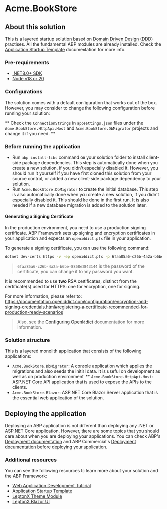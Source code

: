 ﻿# Acme.BookStore

## About this solution

This is a layered startup solution based on [Domain Driven Design (DDD)](https://docs.abp.io/en/abp/latest/Domain-Driven-Design) practises. All the fundamental ABP modules are already installed. Check the [Application Startup Template](https://abp.io/docs/latest/startup-templates/application/index) documentation for more info.

### Pre-requirements

* [.NET8.0+ SDK](https://dotnet.microsoft.com/download/dotnet)
* [Node v18 or 20](https://nodejs.org/en)

### Configurations

The solution comes with a default configuration that works out of the box. However, you may consider to change the following configuration before running your solution:

** Check the `ConnectionStrings` in `appsettings.json` files under the `Acme.BookStore.HttpApi.Host` and `Acme.BookStore.DbMigrator` projects and change it if you need.
**
### Before running the application

* Run `abp install-libs` command on your solution folder to install client-side package dependencies. This step is automatically done when you create a new solution, if you didn't especially disabled it. However, you should run it yourself if you have first cloned this solution from your source control, or added a new client-side package dependency to your solution.
* Run `Acme.BookStore.DbMigrator` to create the initial database. This step is also automatically done when you create a new solution, if you didn't especially disabled it. This should be done in the first run. It is also needed if a new database migration is added to the solution later.

#### Generating a Signing Certificate

In the production environment, you need to use a production signing certificate. ABP Framework sets up signing and encryption certificates in your application and expects an `openiddict.pfx` file in your application.

To generate a signing certificate, you can use the following command:

```bash
dotnet dev-certs https -v -ep openiddict.pfx -p 6faa85a6-c26b-4a2a-b6be-8858e2843144
```

> `6faa85a6-c26b-4a2a-b6be-8858e2843144` is the password of the certificate, you can change it to any password you want.

It is recommended to use **two** RSA certificates, distinct from the certificate(s) used for HTTPS: one for encryption, one for signing.

For more information, please refer to: https://documentation.openiddict.com/configuration/encryption-and-signing-credentials.html#registering-a-certificate-recommended-for-production-ready-scenarios

> Also, see the [Configuring OpenIddict](https://docs.abp.io/en/abp/latest/Deployment/Configuring-OpenIddict#production-environment) documentation for more information.

### Solution structure

This is a layered monolith application that consists of the following applications:

* `Acme.BookStore.DbMigrator`: A console application which applies the migrations and also seeds the initial data. It is useful on development as well as on production environment.
** `Acme.BookStore.HttpApi.Host`: ASP.NET Core API application that is used to expose the APIs to the clients.
* `Acme.BookStore.Blazor`: ASP.NET Core Blazor Server application that is the essential web application of the solution.

## Deploying the application

Deploying an ABP application is not different than deploying any .NET or ASP.NET Core application. However, there are some topics that you should care about when you are deploying your applications. You can check ABP's [Deployment documentation](https://docs.abp.io/en/abp/latest/Deployment/Index) and ABP Commercial's [Deployment documentation](https://abp.io/docs/latest/startup-templates/application/deployment?UI=MVC&DB=EF&Tiered=No) before deploying your application.

### Additional resources

You can see the following resources to learn more about your solution and the ABP Framework:

* [Web Application Development Tutorial](https://abp.io/docs/latest/tutorials/book-store/part-1)
* [Application Startup Template](https://abp.io/docs/latest/startup-templates/application/index)
* [LeptonX Theme Module](https://abp.io/docs/latest/themes/lepton-x/index)
* [LeptonX Blazor UI](https://abp.io/docs/latest/themes/lepton-x/blazor?UI=Blazor)
